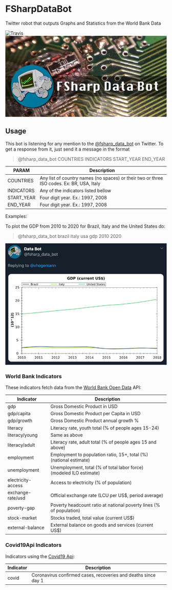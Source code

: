 # FSharpDataBot
Twitter robot that outputs Graphs and Statistics from the World Bank Data

![Travis](https://travis-ci.com/vhogemann/FSharpDataBot.svg?branch=master)
![FsharpDataBot Log](doc/img/FSharpDataBotBanner.jpg)

## Usage

This bot is listening for any mention to the [@fsharp_data_bot](https://twitter.com/fsharp_data_bot)
on Twitter. To get a response from it, just send it a message in the format

> @fsharp_data_bot COUNTRIES INDICATORS START_YEAR END_YEAR

PARAM | Description
----- | ------ 
COUNTRIES | Any list of country names (no spaces) or their two or three ISO codes. Ex: BR, USA, Italy
INDICATORS | Any of the indicators listed bellow
START_YEAR | Four digit year. Ex.: 1997, 2008
END_YEAR | Four digit year. Ex.: 1997, 2008

Examples:

To plot the GDP from 2010 to 2020 for Brazil, Italy and the United States do:

> @fsharp_data_bot brazil italy usa gdp 2010 2020

![Example Reply](doc/img/Screenshot%202020-05-27%20at%2016.32.32.png)

### World Bank Indicators

These indicators fetch data from the [World Bank Open Data](https://data.worldbank.org/)
API:

Indicator | Description
--------- | -----------
gdp | Gross Domestic Product in USD
gdp/capita | Gross Domestic Product per Capita in USD
gdp/growth | Gross Domestic Product annual growth %
literacy | Literacy rate, youth total (% of people ages 15-24)
literacy/young | Same as above
literacy/adult | Literacy rate, adult total (% of people ages 15 and above)
employment | Employment to population ratio, 15+, total (%) (national estimate)
unemployment | Unemployment, total (% of total labor force) (modeled ILO estimate)
electricity-access | Access to electricity (% of population)
exchange-rate/usd | Official exchange rate (LCU per US$, period average)
poverty-gap | Poverty headcount ratio at national poverty lines (% of population)
stock-market | Stocks traded, total value (current US$)
external-balance | External balance on goods and services (current US$)

### Covid19Api Indicators

Indicators using the [Covid19 Api](https://covid19api.com/):

Indicator | Description
--------- | -----------
covid | Coronavirus confirmed cases, recoveries and deaths since day 1